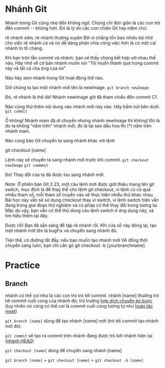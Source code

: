 # Nhánh Git
Nhánh trong Git cũng nhẹ đến không ngờ. Chúng chỉ đơn giản là các con trỏ đến commit -- không hơn. Đó là lý do các con chiên Git hay niệm chú:

rẽ nhánh sớm, rẽ nhánh thường xuyên
Bởi vì chẳng tốn bao nhiêu bộ nhớ cho việc rẽ nhánh cả và nó dễ dàng phân chia công việc hơn là có một cái nhánh to tổ chảng.

Khi bạn trộn lẫn commit và nhánh, bạn sẽ thấy chúng kết hợp với nhau thế nào. Hãy nhớ về cơ bản nhánh muốn nói "Tôi muốn thành quả trong commit này và tất cả cha ông của nó"

Nào hãy xem nhánh trong Git hoạt động thế nào.

Giờ chúng ta tạo một nhánh mới tên là newImage. `git branch newImage`

Đó, rẽ nhánh là thế đó! Nhánh newImage giờ đã tham chiếu đến commit C1.

Nào cùng thử thêm nội dung vào nhánh mới này nào. Hãy bấm nút bên dưới. `git commit`

Ồ không! Nhánh main đã di chuyển nhưng nhánh newImage thì không! Đó là do ta không "nằm trên" nhánh mới, đó là tại sao dấu hoa thị (*) nằm trên nhánh main.

Nào cùng bảo Git chuyển ta sang nhánh khác với lệnh

git checkout [name]

Lệnh này sẽ chuyển ta sang nhánh mới trước khi commit. `git checkout newImage` `git commmit`

Đó! Thay đổi của ta đã được lưu sang nhánh mới.


Note: Ở phiên bản Git 2.23, một câu lệnh mới được giới thiệu mang tên git switch, mục đích là để thay thế cho lệnh git checkout, vì lệnh cũ có quá nhiều tham số, mỗi tham số truyền vào sẽ thực hiện nhiều thứ khác nhau. Bài học này vẫn sẽ sử dụng checkout thay vì switch, vì lệnh switch hiện vẫn đang trong giai đoạn thử nghiệm và cú pháp có thể thay đổi trong tương lai. Mặc dù vậy, bạn vẫn có thể thử dùng câu lệnh switch ở ứng dụng này, và tìm hiểu thêm tại đây.

Được rồi! Bạn đã sẵn sàng để tập rẽ nhánh rồi. Khi cửa sổ này đóng lại, tạo một nhánh mới tên là bugFix và chuyển sang nhánh đó.

Tiện thể, có đường tắt đấy: nếu bạn muốn tạo nhánh mới VÀ đồng thời chuyển sang luôn, bạn chỉ cần gõ git checkout -b [yourbranchname].

# Practice

## Branch
nhánh có thể coi như là các con trỏ trỏ tới commit. nhánh [name] thường trỏ tới commit cuối cùng của nhánh đó; trừ trường [hợp dịch chuyển ép buộc](/git/1_0_1_2_ThamChieuTuongDoi.md/#branch-forcing-1) (tuy nhiên nó cũng có thể coi là commit cuối cùng tương tự như [hoàn tác reset](/git/1_0_1_3_HoanTacThayDoiTrongGit.md/#hoàn-tác-trong-git))

`git branch [name]` dùng để tạo nhánh [name] mới (trỏ tới commit tạo nhánh mới đó).

`git commit` sẽ tạo ra commit trên nhánh đang được trỏ bởi nhánh hiện tại ([nhánh HEAD]())

`git checkout [name]` dùng để chuyển sang nhánh [name]

`git branch [name]` + `git checkout [name]` = `git checkout -b [name]`
